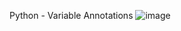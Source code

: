Python - Variable Annotations
![image](https://github.com/Tunzale1/holbertonschool-back-end/assets/114104944/ffc55a17-e53b-49c2-8495-0073428acfdf)
